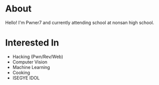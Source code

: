 # About

Hello! I'm Pwner7 and currently attending school at nonsan high school.

# Interested In
- Hacking (Pwn/Rev/Web)
- Computer Vision
- Machine Learning
- Cooking
- ISEGYE IDOL
